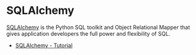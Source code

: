 # SQLAlchemy

[SQLAlchemy](https://www.sqlalchemy.org/) is the Python SQL toolkit and Object Relational Mapper that gives application developers the full power and flexibility of SQL.

- [SQLAlchemy - Tutorial](https://www.tutorialspoint.com/sqlalchemy/index.htm)
